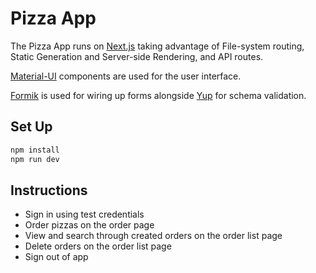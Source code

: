 # Pizza App

The Pizza App runs on [Next.js](https://nextjs.org/) taking advantage of File-system routing, Static Generation and Server-side Rendering, and API routes.

[Material-UI](https://material-ui.com/) components are used for the user interface.

[Formik](https://formik.org/) is used for wiring up forms alongside [Yup](https://github.com/jquense/yup) for schema validation.

## Set Up

```bash
npm install
npm run dev
```

## Instructions

- Sign in using test credentials
- Order pizzas on the order page
- View and search through created orders on the order list page
- Delete orders on the order list page
- Sign out of app
